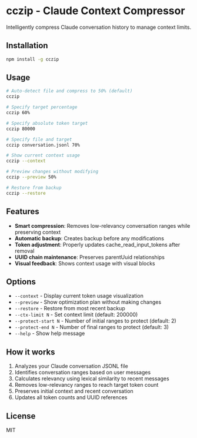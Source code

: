 # cczip - Claude Context Compressor

Intelligently compress Claude conversation history to manage context limits.

## Installation

```bash
npm install -g cczip
```

## Usage

```bash
# Auto-detect file and compress to 50% (default)
cczip

# Specify target percentage
cczip 60%

# Specify absolute token target
cczip 80000

# Specify file and target
cczip conversation.jsonl 70%

# Show current context usage
cczip --context

# Preview changes without modifying
cczip --preview 50%

# Restore from backup
cczip --restore
```

## Features

- **Smart compression**: Removes low-relevancy conversation ranges while preserving context
- **Automatic backup**: Creates backup before any modifications
- **Token adjustment**: Properly updates cache_read_input_tokens after removal
- **UUID chain maintenance**: Preserves parentUuid relationships
- **Visual feedback**: Shows context usage with visual blocks

## Options

- `--context` - Display current token usage visualization
- `--preview` - Show optimization plan without making changes
- `--restore` - Restore from most recent backup
- `--ctx-limit N` - Set context limit (default: 200000)
- `--protect-start N` - Number of initial ranges to protect (default: 2)
- `--protect-end N` - Number of final ranges to protect (default: 3)
- `--help` - Show help message

## How it works

1. Analyzes your Claude conversation JSONL file
2. Identifies conversation ranges based on user messages
3. Calculates relevancy using lexical similarity to recent messages
4. Removes low-relevancy ranges to reach target token count
5. Preserves initial context and recent conversation
6. Updates all token counts and UUID references

## License

MIT
